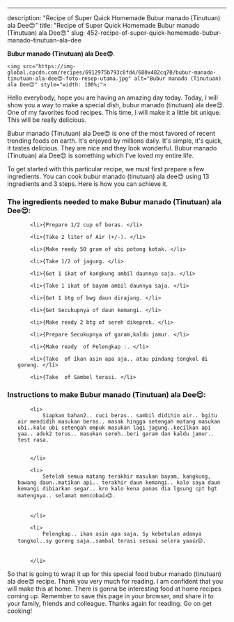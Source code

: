 ---
description: "Recipe of Super Quick Homemade Bubur manado (Tinutuan) ala Dee😍"
title: "Recipe of Super Quick Homemade Bubur manado (Tinutuan) ala Dee😍"
slug: 452-recipe-of-super-quick-homemade-bubur-manado-tinutuan-ala-dee

<p>
	<strong>Bubur manado (Tinutuan) ala Dee😍</strong>. 
	
</p>
<p>
	
	<img src="https://img-global.cpcdn.com/recipes/6912975b793c8fd4/680x482cq70/bubur-manado-tinutuan-ala-dee😍-foto-resep-utama.jpg" alt="Bubur manado (Tinutuan) ala Dee😍" style="width: 100%;">
	
	
</p>
<p>
	Hello everybody, hope you are having an amazing day today. Today, I will show you a way to make a special dish, bubur manado (tinutuan) ala dee😍. One of my favorites food recipes. This time, I will make it a little bit unique. This will be really delicious.
</p>
	
<p>
	Bubur manado (Tinutuan) ala Dee😍 is one of the most favored of recent trending foods on earth. It's enjoyed by millions daily. It's simple, it's quick, it tastes delicious. They are nice and they look wonderful. Bubur manado (Tinutuan) ala Dee😍 is something which I've loved my entire life.
</p>
<p>
	
</p>

<p>
To get started with this particular recipe, we must first prepare a few ingredients. You can cook bubur manado (tinutuan) ala dee😍 using 13 ingredients and 3 steps. Here is how you can achieve it.
</p>

<h3>The ingredients needed to make Bubur manado (Tinutuan) ala Dee😍:</h3>

<ol>
	
		<li>{Prepare 1/2 cup of beras. </li>
	
		<li>{Take 2 liter of Air (+/-). </li>
	
		<li>{Make ready 50 gram of ubi potong kotak. </li>
	
		<li>{Take 1/2 of jagung. </li>
	
		<li>{Get 1 ikat of kangkung ambil daunnya saja. </li>
	
		<li>{Take 1 ikat of bayam ambil daunnya saja. </li>
	
		<li>{Get 1 btg of bwg daun dirajang. </li>
	
		<li>{Get Secukupnya of daun kemangi. </li>
	
		<li>{Make ready 2 btg of sereh dikeprek. </li>
	
		<li>{Prepare Secukupnya of garam,kaldu jamur. </li>
	
		<li>{Make ready  of Pelengkap :. </li>
	
		<li>{Take  of Ikan asin apa aja.. atau pindang tongkol di goreng. </li>
	
		<li>{Take  of Sambel terasi. </li>
	
</ol>
<p>
	
</p>

<h3>Instructions to make Bubur manado (Tinutuan) ala Dee😍:</h3>

<ol>
	
		<li>
			Siapkan bahan2.. cuci beras.. sambil didihin air.. bgitu air mendidih masukan beras.. masak hingga setengah matang masukan ubi..kalo ubi setengah empuk masukan lagi jagung..kecilkan api yaa.. aduk2 terus.. masukan sereh..beri garam dan kaldu jamur.. test rasa.
			
			
		</li>
	
		<li>
			Setelah semua matang terakhir masukan bayam, kangkung, bawang daun..matikan api.. terakhir daun kemangi.. kalo saya daun kemangi dibiarkan segar.. krn kalo kena panas dia lgsung cpt bgt matengnya.. selamat mencoba👍😍.
			
			
		</li>
	
		<li>
			Pelengkap.. ikan asin apa saja. Sy kebetulan adanya tongkol..sy goreng saja..sambal terasi sesuai selera yaa👍😍.
			
			
		</li>
	
</ol>

<p>
	
</p>

<p>
	So that is going to wrap it up for this special food bubur manado (tinutuan) ala dee😍 recipe. Thank you very much for reading. I am confident that you will make this at home. There is gonna be interesting food at home recipes coming up. Remember to save this page in your browser, and share it to your family, friends and colleague. Thanks again for reading. Go on get cooking!
</p>

